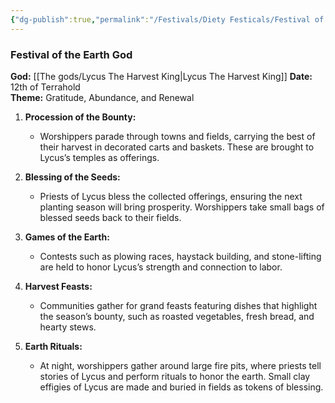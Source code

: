 ```yaml
---
{"dg-publish":true,"permalink":"/Festivals/Diety Festicals/Festival of the Earth God/","tags":["Festivals","Diety","Earth","Calander"]}
---
```



###  **Festival of the Earth God**
**God:** [[The gods/Lycus The Harvest King\|Lycus The Harvest King]]
**Date:** 12th of Terrahold  
**Theme:** Gratitude, Abundance, and Renewal

1. **Procession of the Bounty:**
    
    - Worshippers parade through towns and fields, carrying the best of their harvest in decorated carts and baskets. These are brought to Lycus’s temples as offerings.
2. **Blessing of the Seeds:**
    
    - Priests of Lycus bless the collected offerings, ensuring the next planting season will bring prosperity. Worshippers take small bags of blessed seeds back to their fields.
3. **Games of the Earth:**
    
    - Contests such as plowing races, haystack building, and stone-lifting are held to honor Lycus’s strength and connection to labor.
4. **Harvest Feasts:**
    
    - Communities gather for grand feasts featuring dishes that highlight the season’s bounty, such as roasted vegetables, fresh bread, and hearty stews.
5. **Earth Rituals:**
    
    - At night, worshippers gather around large fire pits, where priests tell stories of Lycus and perform rituals to honor the earth. Small clay effigies of Lycus are made and buried in fields as tokens of blessing.
